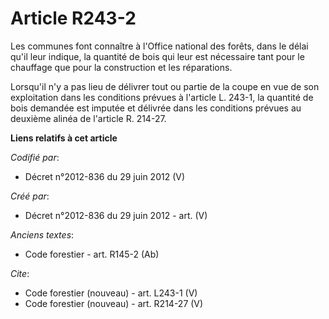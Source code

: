# Article R243-2

Les communes font connaître à l'Office national des forêts, dans le délai qu'il leur indique, la quantité de bois qui leur
est nécessaire tant pour le chauffage que pour la construction et les réparations.

Lorsqu'il n'y a pas lieu de délivrer tout ou partie de la coupe en vue de son exploitation dans les conditions prévues à
l'article L. 243-1, la quantité de bois demandée est imputée et délivrée dans les conditions prévues au deuxième alinéa de
l'article R. 214-27.

**Liens relatifs à cet article**

_Codifié par_:

  - Décret n°2012-836 du 29 juin 2012 (V)

_Créé par_:

  - Décret n°2012-836 du 29 juin 2012 - art. (V)

_Anciens textes_:

  - Code forestier - art. R145-2 (Ab)

_Cite_:

  - Code forestier (nouveau) - art. L243-1 (V)
  - Code forestier (nouveau) - art. R214-27 (V)

